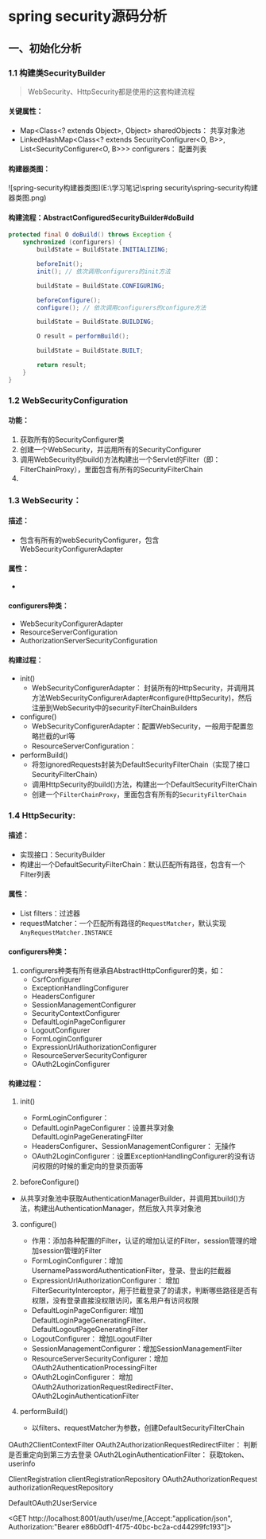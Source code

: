 # spring security源码分析


## 一、初始化分析

### 1.1 构建类SecurityBuilder
>  WebSecurity、HttpSecurity都是使用的这套构建流程

#### 关键属性：

* Map<Class<? extends Object>, Object> sharedObjects： 共享对象池
* LinkedHashMap<Class<? extends SecurityConfigurer<O, B>>, List<SecurityConfigurer<O, B>>> configurers： 配置列表

#### 构建器类图：
![spring-security构建器类图](E:\学习笔记\spring security\spring-security构建器类图.png)

#### 构建流程：AbstractConfiguredSecurityBuilder#doBuild

```java
protected final O doBuild() throws Exception {
	synchronized (configurers) {
		buildState = BuildState.INITIALIZING;

		beforeInit();
		init(); // 依次调用configurers的init方法

		buildState = BuildState.CONFIGURING;

		beforeConfigure();
		configure(); // 依次调用configurers的configure方法

		buildState = BuildState.BUILDING;

		O result = performBuild();

		buildState = BuildState.BUILT;

		return result;
	}
}
```



### 1.2 WebSecurityConfiguration

#### 功能：
1. 获取所有的SecurityConfigurer类
2. 创建一个WebSecurity，并运用所有的SecurityConfigurer
3. 调用WebSecurity的build()方法构建出一个Servlet的Filter（即：FilterChainProxy），里面包含有所有的SecurityFilterChain
4. 


### 1.3 WebSecurity： 

#### 描述：
* 包含有所有的webSecurityConfigurer，包含WebSecurityConfigurerAdapter

#### 属性：

* 


#### configurers种类：

* WebSecurityConfigurerAdapter
* ResourceServerConfiguration
* AuthorizationServerSecurityConfiguration


#### 构建过程：
* init()
	* WebSecurityConfigurerAdapter： 封装所有的HttpSecurity，并调用其方法WebSecurityConfigurerAdapter#configure(HttpSecurity)，然后注册到WebSecurity中的securityFilterChainBuilders
* configure()
  * WebSecurityConfigurerAdapter：配置WebSecurity，一般用于配置忽略拦截的url等
  * ResourceServerConfiguration：
* performBuild()
	* 将忽ignoredRequests封装为DefaultSecurityFilterChain（实现了接口SecurityFilterChain）
	* 调用HttpSecurity的build()方法，构建出一个DefaultSecurityFilterChain
	* 创建一个`FilterChainProxy`，里面包含有所有的`SecurityFilterChain`

### 1.4 HttpSecurity:

#### 描述：
* 实现接口：SecurityBuilder
* 构建出一个DefaultSecurityFilterChain：默认匹配所有路径，包含有一个Filter列表

#### 属性：
* List<Filter> filters：过滤器
* requestMatcher：一个匹配所有路径的`RequestMatcher`，默认实现`AnyRequestMatcher.INSTANCE`

#### configurers种类：
1. configurers种类有所有继承自AbstractHttpConfigurer的类，如：
	* CsrfConfigurer
	* ExceptionHandlingConfigurer
	* HeadersConfigurer
	* SessionManagementConfigurer
	* SecurityContextConfigurer
	* DefaultLoginPageConfigurer
	* LogoutConfigurer
	* FormLoginConfigurer
	* ExpressionUrlAuthorizationConfigurer
	* ResourceServerSecurityConfigurer
	* OAuth2LoginConfigurer
	
	
#### 构建过程：
1. init()
	
	* FormLoginConfigurer：
	* DefaultLoginPageConfigurer：设置共享对象DefaultLoginPageGeneratingFilter
	* HeadersConfigurer、SessionManagementConfigurer： 无操作
	* OAuth2LoginConfigurer：设置ExceptionHandlingConfigurer的没有访问权限的时候的重定向的登录页面等
	
2. beforeConfigure()

* 从共享对象池中获取AuthenticationManagerBuilder，并调用其build()方法，构建出AuthenticationManager，然后放入共享对象池
	
3. configure()
	
	* 作用：添加各种配置的Filter，认证的增加认证的Filter，session管理的增加session管理的Filter
	* FormLoginConfigurer：增加UsernamePasswordAuthenticationFilter，登录、登出的拦截器
	* ExpressionUrlAuthorizationConfigurer： 增加FilterSecurityInterceptor，用于拦截登录了的请求，判断哪些路径是否有权限，没有登录直接没权限访问，匿名用户有访问权限
	* DefaultLoginPageConfigurer: 增加DefaultLoginPageGeneratingFilter、DefaultLogoutPageGeneratingFilter
	* LogoutConfigurer： 增加LogoutFilter
	* SessionManagementConfigurer：增加SessionManagementFilter
	* ResourceServerSecurityConfigurer：增加OAuth2AuthenticationProcessingFilter
	* OAuth2LoginConfigurer： 增加OAuth2AuthorizationRequestRedirectFilter、OAuth2LoginAuthenticationFilter
	
3. performBuild()
	* 以filters、requestMatcher为参数，创建DefaultSecurityFilterChain
   




   
OAuth2ClientContextFilter
OAuth2AuthorizationRequestRedirectFilter： 判断是否重定向到第三方去登录
OAuth2LoginAuthenticationFilter： 获取token、userinfo
   

ClientRegistration
clientRegistrationRepository
OAuth2AuthorizationRequest
authorizationRequestRepository

DefaultOAuth2UserService



<GET http://localhost:8001/auth/user/me,[Accept:"application/json", Authorization:"Bearer e86b0df1-4f75-40bc-bc2a-cd44299fc193"]>
   



   
